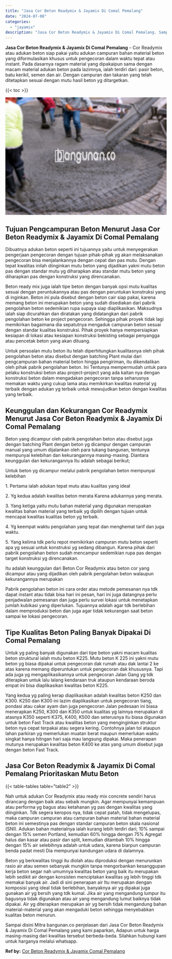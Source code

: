 ```yaml
---
title: "Jasa Cor Beton Readymix & Jayamix Di Comal Pemalang"
date: "2024-07-08"
categories: 
  - "jayamix"
description: "Jasa Cor Beton Readymix & Jayamix Di Comal Pemalang. Sampai disini Mitra bangunan.co penjelasan dari Jasa Cor Beton Readymix & Jayamix Di Comal Pemalang yang..."
---
```


**Jasa Cor Beton Readymix & Jayamix Di Comal Pemalang** – Cor Readymix atau adukan beton siap pakai yaitu adukan campuran bahan material beton yang diformulasikan khusus untuk pengecoran dalam waktu tepat atau instant. Pada dasarnya ragam material yang dipakaipun sama dengan macam material adukan beton pada lazimnya, ialah terdiri dari: pasir beton, batu kerikil, semen dan air. Dengan campuran dan takaran yang telah ditetapkan sesuai dengan mutu hasil beton yg ditargetkan.

{{< toc >}}

![Jasa Cor Beton Readymix & Jayamix Di Comal Pemalang](/images/jasa-cor-readymix-55.png)

## Tujuan Pengcampuran Beton Menurut Jasa Cor Beton Readymix & Jayamix Di Comal Pemalang

Dibuatnya adukan beton seperti ini tujuannya yaitu untuk menyegerakan pengerjaan pengecoran dengan tujuan pihak-pihak yg akan melaksanakan pengecoran bisa menjalankannya dengan cepat dan pas mutu. Dengan tepat kwalitas inilah diinginkan mutu beton yang dijadikan yakni mutu beton pas dengan standar mutu yg diharapkan atau standar mutu beton yang diharapkan pas dengan konstruksi yang direncanakan.

Beton ready mix juga ialah tipe beton dengan banyak opsi mutu kualitas sesuai dengan peruntukannya atau pas dengan peruntukan konstruksi yang di inginkan. Beton ini pula disebut dengan beton cair siap pakai, karena memang beton ini merupakan beton yang sudah disediakan dari pabrik pengolahan beton sedemikian rupa supaya siap diaplikasikan. Maksudnya ialah siap dicurahkan dan diratakan yang didatangkan dari pabrik pengolahan beton ke project pengecoran. Sehingga pihak proyek tidak lagi memikirkan bagaimana dia sepatutnya mengaduk campuran beton sesuai dengan standar kualitas konstruksi. Pihak proyek hanya mempersiapkan kesiapan di lokasi atau kesiapan konstruksi bekisting sebagai penyangga atau pencetak beton yang akan dituang.

Untuk persoalan mutu beton itu telah diperhitungkan kualitasnya oleh pihak pengolahan beton atau disebut dengan batching Plant mulai dari pengcampuran bahan material beton hingga pengiriman, itu dikendalikan oleh pihak pabrik pengolahan beton. Ini Tentunya mempermudah untuk para pelaku konstruksi beton atau project-project yang ada kaitan nya dengan konstruksi beton dalam mengadakan pengecoran tanpa seharusnya memakan waktu yang cukup lama atau memikirkan kwalitas material yg terbaik dengan adukan yg terbaik untuk mewujudkan beton dengan kwalitas yang terbaik.

## Keunggulan dan Kekurangan Cor Readymix Menurut Jasa Cor Beton Readymix & Jayamix Di Comal Pemalang

Beton yang dicampur oleh pabrik pengolahan beton atau disebut juga dengan batching Plant dengan beton yg dicampur dengan campuran manual yang umum dijalankan oleh para tukang bangunan, tentunya mempunyai kelebihan dan kekurangannya masing-masing. Diantara keunggulan dan kekurangannya Itu adalah sebagai berikut;

Untuk beton yg dicampur melalui pabrik pengolahan beton mempunyai kelebihan

1\. Pertama ialah adukan tepat mutu atau kualitas yang ideal

2\. Yg kedua adalah kwalitas beton merata Karena adukannya yang merata.

3\. Yang ketiga yaitu mutu bahan material yang digunakan merupakan kwalitas bahan material yang terbaik yg dipilih dengan tujuan untuk mencapai kwalitas kualitas beton yg terbaik.

4\. Yg keempat waktu pengolahan yang tepat dan menghemat tarif dan juga waktu.

5\. Yang kelima tdk perlu repot memikirkan campuran mutu beton seperti apa yg sesuai untuk konstruksi yg sedang dibangun. Karena pihak dari pabrik pengolahan beton sudah mencampur sedemikian rupa pas dengan target konstruksi yg direncanakan.

Itu adalah keunggulan dari Beton Cor Readymix atau beton cor yang dicampur atau yang dijadikan oleh pabrik pengolahan beton walaupun kekurangannya merupakan

Pabrik pengolahan beton ini cara order atau metode pemesanan nya tdk dapat instant atau tidak bisa hari ini pesan, hari ini juga datangnya perlu penjadwalan pemesanan dan juga perlu survei lokasi untuk menetapkan jumlah kubikasi yang diperlukan. Tujuannya adalah agar tdk berlebihan dalam memproduksi beton dan juga agar tidak kekurangan saat beton sampai ke lokasi pengecoran.

## Tipe Kualitas Beton Paling Banyak Dipakai Di Comal Pemalang

Untuk yg paling banyak digunakan dari tipe beton yakni macam kualitas beton struktural ialah mutu beton K225. Mutu beton K 225 ini yakni mutu beton yg biasa dipakai untuk pengecoran dak rumah atau dak lantai 2 ke atas karena memang diperuntukan untuk pengecoran dak khususnya. Tapi ada juga yg mengaplikasikannya untuk pengecoran Jalan Gang yg tdk diterapkan untuk lalu lalang kendaraan truk ataupun kendaraan beroda empat ini bisa diaplikasikan kwalitas beton K225.

Yang kedua yg paling kerap diaplikasikan adalah kwalitas beton K250 dan K300. K250 dan K300 ini lazim diaplikasikan untuk pengecoran tiang, pondasi atau cakar ayam dan juga pengecoran Jalan pedesaan ini biasa menerapkan K250, K300 dan K350 untuk kualitas yg lainnya merupakan di atasnya K350 seperti K375, K400, K500 dan seterusnya itu biasa digunakan untuk beton Fast Track atau kwalitas beton yang menginginkan struktur beton nya cepat terpakai atau segera kering. Contohnya jalan tol ataupun lahan parkiran yg memerlukan muatan berat maupun memerlukan waktu singkat hanya hitngan hari saja mau langsung dipakai. Maka penerapan mutunya merupakan kwalitas beton K400 ke atas yang umum disebut juga dengan beton Fast Track.

## Jasa Cor Beton Readymix & Jayamix Di Comal Pemalang Prioritaskan Mutu Beton

{{< table-tables table="table2" >}}

Nah untuk adukan Cor Readymix atau ready mix concrete sendiri harus dirancang dengan baik atau sebaik mungkin. Agar mempunyai kemampuan atau performa yg bagus atau ketahanan yg pas dengan kwalitas yang diinginkan. Tdk segera keropos nya, tidak cepat patah, tidak mengelupas, maka campuran campuran atau campuran bahan material bahan material beton ini semestinya pas dengan standar campuran beton skala nasional (SNI). Adukan bahan materialnya ialah kurang lebih terdiri dari; 10% sampai dengan 15% semen Portland, kemudian 60% hingga dengan 75% Agregat halus dan kasar atau pasir dan split, kemudian ditambah 10% hingga dengan 15% air selebihnya adalah untuk udara, karena biarpun campuran benda padat mesti Dia mempunyai kandungan udara di dalamnya.

Beton yg berkwalitas tinggi itu diolah atau diproduksi dengan menurunkan rasio air atau semen sebanyak mungkin tanpa mengorbankan kesanggupan kerja beton segar nah umumnya kwalitas beton yang baik itu merupakan lebih sedikit air dengan konsisten menciptakan kwalitas yg lebih tinggi tdk memakai banyak air. Jadi di sini penerapan air Itu merupakan dengan komposisi yang ideal tidak berlebihan, banyaknya air yg dipakai juga gunakan air yg bersih yang tdk kumal. Jika air yang mengandung lumpur itu bagusnya tidak digunakan atau air yang mengandung lumut baiknya tidak dipakai. Air yg diterapkan merupakan air yg bersih tidak mengandung bahan material-material yang akan mengaduki beton sehingga menyebabkan kualitas beton menurun.

Sampai disini Mitra bangunan.co penjelasan dari Jasa Cor Beton Readymix & Jayamix Di Comal Pemalang yang kami paparkan, Adapun untuk harga masing-masing dari kwalitas tersebut berbeda-beda. Silahkan hubungi kami untuk harganya melalui whatsapp.

**Ref by:** [Cor Beton Readymix & Jayamix Comal Pemalang](https://id.wikipedia.org/wiki/Cor)
